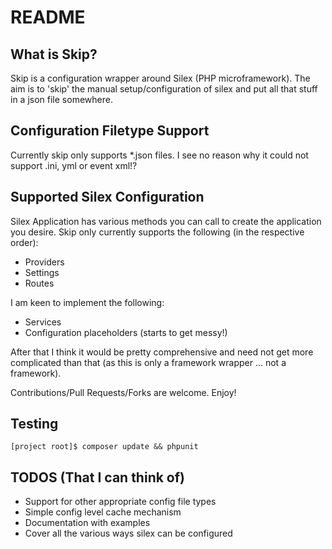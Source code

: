 README
======

What is Skip?
-------------

Skip is a configuration wrapper around Silex (PHP microframework). The aim is to 'skip' the manual setup/configuration of silex and put all that stuff in a json file somewhere.


Configuration Filetype Support
------------------------------

Currently skip only supports *.json files. I see no reason why it could not support .ini, yml or event xml!?


Supported Silex Configuration
-----------------------------

Silex Application has various methods you can call to create the application you desire. Skip only currently supports the following (in the respective order):

* Providers
* Settings
* Routes

I am keen to implement the following:

* Services
* Configuration placeholders (starts to get messy!)

After that I think it would be pretty comprehensive and need not get more complicated than that (as this is only a framework wrapper ... not a framework).

Contributions/Pull Requests/Forks are welcome. Enjoy!


Testing
-------

```[project root]$ composer update && phpunit```


TODOS (That I can think of)
---------------------------

* Support for other appropriate config file types
* Simple config level cache mechanism
* Documentation with examples
* Cover all the various ways silex can be configured



